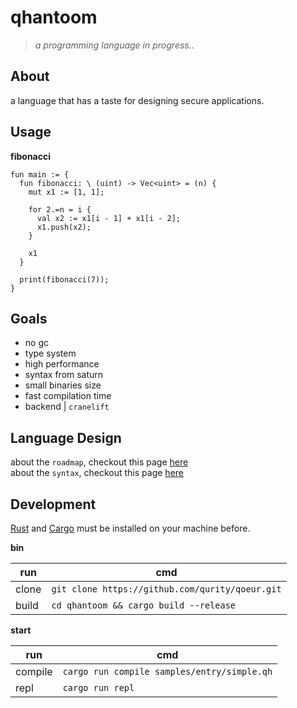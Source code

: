 # qhantoom

> *a programming language in progress..*

## About

a language that has a taste for designing secure applications.

## Usage

**fibonacci**

```
fun main := {
  fun fibonacci: \ (uint) -> Vec<uint> = (n) {
    mut x1 := [1, 1];

    for 2.=n = i {
      val x2 := x1[i - 1] + x1[i - 2];
      x1.push(x2);
    }

    x1
  }

  print(fibonacci(7));
}
```

## Goals

* no gc
* type system
* high performance
* syntax from saturn
* small binaries size
* fast compilation time
* backend | `cranelift`

## Language Design

about the `roadmap`, checkout this page [here](doc/roadmap.md)      
about the `syntax`, checkout this page [here](doc/syntax.md)      
<!-- qhantoom lab == online repl -->

## Development

[Rust](https://www.rust-lang.org/tools/install) and [Cargo](https://doc.rust-lang.org/cargo/getting-started/installation.html) must be installed on your machine before.

**bin**

| run     | cmd                                             |
|---------|-------------------------------------------------|
| clone   | `git clone https://github.com/qurity/qoeur.git` |
| build    | `cd qhantoom && cargo build --release`         |

**start**

| run     | cmd                                         |
|---------|---------------------------------------------|
| compile | `cargo run compile samples/entry/simple.qh` |
| repl    | `cargo run repl`                            |
